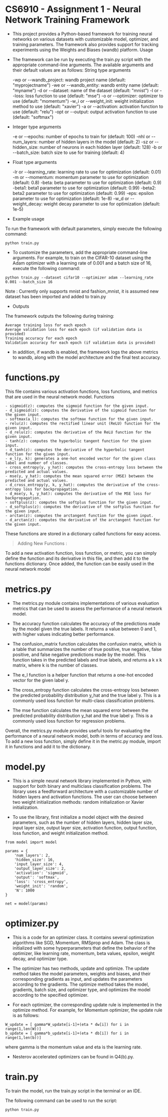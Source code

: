 # CS6910 - Assignment 1 - Neural Network Training Framework

- This project provides a Python-based framework for training neural networks on various datasets with customizable model, optimizer, and training parameters. The framework also provides support for tracking experiments using the Weights and Biases (wandb) platform.
Usage

- The framework can be run by executing the train.py script with the appropriate command-line arguments. The available arguments and their default values are as follows:
String type arguments

    -wp or --wandb_project: wandb project name (default: "myprojectname")
    -we or --wandb_entity: wandb entity name (default: "myname")
    -d or --dataset: name of the dataset (default: "mnist")
    -l or --loss: loss function to use (default: "mse")
    -o or --optimizer: optimizer to use (default: "momentum")
    -w_i or --weight_init: weight initialization method to use (default: "xavier")
    -a or --activation: activation function to use (default: "relu")
    -opt or --output: output activation function to use (default: "softmax")

- Integer type arguments

    -e or --epochs: number of epochs to train for (default: 100)
    -nhl or --num_layers: number of hidden layers in the model (default: 2)
    -sz or --hidden_size: number of neurons in each hidden layer (default: 128)
    -b or --batch_size: batch size to use for training (default: 4)

- Float type arguments

    -lr or --learning_rate: learning rate to use for optimization (default: 0.01)
    -m or --momentum: momentum parameter to use for optimization (default: 0.8)
    -beta: beta parameter to use for optimization (default: 0.9)
    -beta1: beta1 parameter to use for optimization (default: 0.99)
    -beta2: beta2 parameter to use for optimization (default: 0.99)
    -eps: epsilon parameter to use for optimization (default: 1e-8)
    -w_d or --weight_decay: weight decay parameter to use for optimization (default: 1e-5)

- Example usage

To run the framework with default parameters, simply execute the following command:

```
python train.py
```

- To customize the parameters, add the appropriate command-line arguments. For example, to train on the CIFAR-10 dataset using the Adam optimizer with a learning rate of 0.001 and a batch size of 16, execute the following command:

```
python train.py --dataset cifar10 --optimizer adam --learning_rate 0.001 --batch_size 16
```

Note : Currently only supports mnist and fashion_mnist, it is assumed new dataset has been imported and added to train.py

- Outputs

 The framework outputs the following during training:

    Average training loss for each epoch
    Average validation loss for each epoch (if validation data is provided)
    Training accuracy for each epoch
    Validation accuracy for each epoch (if validation data is provided)

- In addition, if wandb is enabled, the framework logs the above metrics to wandb, along with the model architecture and the final test accuracy.

# functions.py

This file contains various activation functions, loss functions, and metrics that are used in the neural network model.
Functions

    - sigmoid(z): computes the sigmoid function for the given input.
    - d_sigmoid(z): computes the derivative of the sigmoid function for the given input.
    - softmax(a_l): computes the softmax function for the given input.
    - relu(z): computes the rectified linear unit (ReLU) function for the given input.
    - d_relu(z): computes the derivative of the ReLU function for the given input.
    - tanh(z): computes the hyperbolic tangent function for the given input.
    - d_tanh(z): computes the derivative of the hyperbolic tangent function for the given input.
    - e_l(y, k): generates a one-hot encoded vector for the given class label and number of classes.
    - cross_entropy(y, y_hat): computes the cross-entropy loss between the predicted and actual values.
    - mse(y, y_hat): computes the mean squared error (MSE) between the predicted and actual values.
    - d_cross_entropy(y, k, y_hat): computes the derivative of the cross-entropy loss for backpropagation.
    - d_mse(y, k, y_hat): computes the derivative of the MSE loss for backpropagation.
    - softplus(z): computes the softplus function for the given input.
    - d_softplus(z): computes the derivative of the softplus function for the given input.
    - arctan(z): computes the arctangent function for the given input.
    - d_arctan(z): computes the derivative of the arctangent function for the given input.

These functions are stored in a dictionary called functions for easy access.

> Adding New Functions :

To add a new activation function, loss function, or metric, you can simply define the function and its derivative in this file, and then add it to the functions dictionary. Once added, the function can be easily used in the neural network model

# metrics.py

- The metrics.py module contains implementations of various evaluation metrics that can be used to assess the performance of a neural network model.

- The accuracy function calculates the accuracy of the predictions made by the model given the true labels. It returns a value between 0 and 1, with higher values indicating better performance.

- The confusion_matrix function calculates the confusion matrix, which is a table that summarizes the number of true positive, true negative, false positive, and false negative predictions made by the model. This function takes in the predicted labels and true labels, and returns a k x k matrix, where k is the number of classes.

- The e_l function is a helper function that returns a one-hot encoded vector for the given label y.

- The cross_entropy function calculates the cross-entropy loss between the predicted probability distribution y_hat and the true label y. This is a commonly used loss function for multi-class classification problems.

- The mse function calculates the mean squared error between the predicted probability distribution y_hat and the true label y. This is a commonly used loss function for regression problems.

Overall, the metrics.py module provides useful tools for evaluating the performance of a neural network model, both in terms of accuracy and loss. To add a new loss function, simply define it in the metric.py module, import it in functions and add it to the dictionary.

# model.py

- This is a simple neural network library implemented in Python, with support for both binary and multiclass classification problems. The library uses a feedforward architecture with a customizable number of hidden layers and activation functions. The user can choose between two weight initialization methods: random initialization or Xavier initialization.

- To use the library, first initialize a model object with the desired parameters, such as the number of hidden layers, hidden layer size, input layer size, output layer size, activation function, output function, loss function, and weight initialization method.

```
from model import model

params = {
    'num_layers': 2,
    'hidden_size': 16,
    'input_layer_size': 4,
    'output_layer_size': 2,
    'activation': 'sigmoid',
    'output': 'softmax',
    'loss': 'cross_entropy',
    'weight_init': 'random',
    'N': 1000
}

net = model(params)

```

# optimizer.py

- This is a code for an optimizer class. It contains several optimization algorithms like SGD, Momentum, RMSprop and Adam. The class is initialized with some hyperparameters that define the behavior of the optimizer, like learning rate, momentum, beta values, epsilon, weight decay, and optimizer type.

- The optimizer has two methods, update and optimize. The update method takes the model parameters, weights and biases, and their corresponding gradients as input, and updates the parameters according to the gradients. The optimize method takes the model, gradients, batch size, and optimizer type, and optimizes the model according to the specified optimizer.

- For each optimizer, the corresponding update rule is implemented in the optimize method. For example, for Momentum optimizer, the update rule is as follows:

```
W_update = [ gamma*W_update[i-1]+(eta * dw[i]) for i in range(1,len(W))]
b_update = [ gamma*b_update[i-1]+(eta * db[i]) for i in range(1,len(b))]
```

where gamma is the momentum value and eta is the learning rate.

- Nesterov accelerated optimizers can be found in Q4(b).py.

# train.py

To train the model, run the train.py script in the terminal or an IDE.

The following command can be used to run the script:

```
python train.py
```




